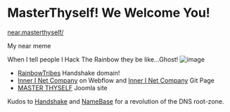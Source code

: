# MasterThyself! We Welcome You!

[near.masterthyself/](https://wallet.testnet.near.org/send-money/masterthyself.testnet)


My near meme

When I tell people I Hack The Rainbow they be like...Ghost!
![image](https://user-images.githubusercontent.com/37987346/93415043-9d75f380-f870-11ea-8bd4-63a6cd306697.png)
- [RainbowTribes](http://unite.rainbowtribes/) Handshake domain!
- [Inner I Net Company](https://innerinetcompany.webflow.io/) on Webflow and [Inner I Net Company](http://shapereality.innerinetcompany/) Git Page
- [MASTER THYSELF](https://masterthyself.joomla.com/) Joomla site

Kudos to [Handshake](https://handshake.org/) and [NameBase](https://namebase.io/) for a revolution of the DNS root-zone.
  

